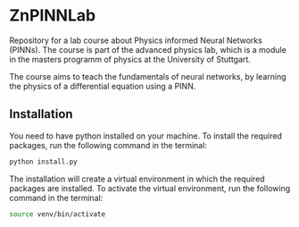 # ZnPINNLab

Repository for a lab course about Physics informed Neural Networks (PINNs).
The course is part of the advanced physics lab, which is a module in the masters programm of physics at the University of Stuttgart.

The course aims to teach the fundamentals of neural networks, by learning the physics of a differential equation using a PINN. 


## Installation
You need to have python installed on your machine. 
To install the required packages, run the following command in the terminal:
```bash
python install.py
```
The installation will create a virtual environment in which the required packages are installed.
To activate the virtual environment, run the following command in the terminal:
```bash
source venv/bin/activate
```
